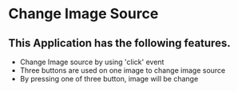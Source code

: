 # Change Image Source 
## This Application has the following features.
* Change Image source by using 'click' event
* Three buttons are used on one image to change image source
* By pressing one of three button, image will be change
